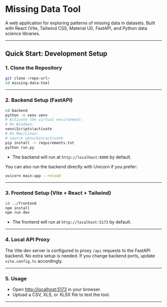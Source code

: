 # Missing Data Tool

A web application for exploring patterns of missing data in datasets. Built with React (Vite, Tailwind CSS, Material UI), FastAPI, and Python data science libraries.

---

## Quick Start: Development Setup

### 1. Clone the Repository

```bash
git clone <repo-url>
cd missing-data-tool
```

---

### 2. Backend Setup (FastAPI)

```bash
cd backend
python -m venv venv
# Activate the virtual environment:
# On Windows:
venv\Scripts\activate
# On Mac/Linux:
# source venv/bin/activate
pip install -r requirements.txt
python run.py
```
- The backend will run at `http://localhost:8000` by default.

You can also run the backend directly with Uvicorn if you prefer:

```bash
uvicorn main:app --reload
```

---

### 3. Frontend Setup (Vite + React + Tailwind)

```bash
cd ../frontend
npm install
npm run dev
```
- The frontend will run at `http://localhost:5173` by default.

---

### 4. Local API Proxy

The Vite dev server is configured to proxy `/api` requests to the FastAPI backend. No extra setup is needed. If you change backend ports, update `vite.config.ts` accordingly.

---

### 5. Usage
- Open [http://localhost:5173](http://localhost:5173) in your browser.
- Upload a CSV, XLS, or XLSX file to test the tool.

---